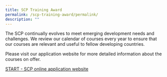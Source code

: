 ```yaml
---
title: SCP Training Award
permalink: /scp-training-award/permalink/
description: ""
---
```


The SCP continually evolves to meet emerging development needs and challenges. We review our calendar of courses every year to ensure that our courses are relevant and useful to fellow developing countries.

Please visit our application website for more detailed information about the courses on offer.

[START - SCP online application website](www.scp.gov.sg)

